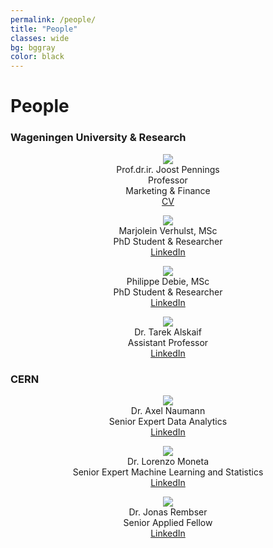 ```yaml
---
permalink: /people/
title: "People"
classes: wide
bg: bggray
color: black
---
```


# People

### Wageningen University & Research

<center>
<figure class="collaborator">
  <div class="collaborator-img-wrapper">
    <img src="https://www.vcard.wur.nl/WebServices/GetMedia.ashx?id=4610">
  </div>
  <figcaption>
    <span class="collaborator-name">
    Prof.dr.ir. Joost Pennings
    </span>
    <br>
    Professor<br>Marketing & Finance
    <br>
    <a href="http://marketing-finance.nl/cv/cvpennings.pdf"><i class="fa fa-file-pdf"></i> CV</a>
  </figcaption>
</figure>
<figure class="collaborator">
  <div class="collaborator-img-wrapper">
    <img src="https://www.vcard.wur.nl/WebServices/GetMedia.ashx?id=89041">
  </div>
  <figcaption>
    <span class="collaborator-name">Marjolein Verhulst, MSc</span><br>PhD Student & Researcher
    <br>
    <a href="https://www.linkedin.com/in/marjoleinverhulst/"><i class="fa fa-linkedin-square"></i> LinkedIn</a>
  </figcaption>
</figure>
<figure class="collaborator">
  <div class="collaborator-img-wrapper">
    <img src="https://www.vcard.wur.nl/WebServices/GetMedia.ashx?id=97866">
  </div>
  <figcaption>
    <span class="collaborator-name">Philippe Debie, MSc</span><br>PhD Student & Researcher
    <br>
    <a href="https://www.linkedin.com/in/philippe-debie-37b24a137/"><i class="fa fa-linkedin-square"></i> LinkedIn</a>
  </figcaption>
</figure>
<figure class="collaborator">
  <div class="collaborator-img-wrapper">
    <img src="https://www.vcard.wur.nl/WebServices/GetMedia.ashx?id=94446">
  </div>
  <figcaption>
    <span class="collaborator-name">Dr. Tarek Alskaif</span><br>Assistant Professor
    <br>
    <a href="https://www.linkedin.com/in/tarek-alskaif-2aaa532b/"><i class="fa fa-linkedin-square"></i> LinkedIn</a>
  </figcaption>
</figure>
</center>

### CERN

<center>
<figure class="collaborator">
  <div class="collaborator-img-wrapper">
    <img src="https://root.cern/assets/images/AN.jpg">
  </div>
  <figcaption>
    <span class="collaborator-name">Dr. Axel Naumann</span><br>Senior Expert Data Analytics
    <br>
    <a href="https://www.linkedin.com/in/axelnaumann/"><i class="fa fa-linkedin-square"></i> LinkedIn</a>
  </figcaption>
</figure>
<figure class="collaborator">
  <div class="collaborator-img-wrapper">
    <img src="https://root.cern/assets/images/LM.jpg">
  </div>
  <figcaption>
    <span class="collaborator-name">Dr. Lorenzo Moneta</span><br>Senior Expert Machine Learning and Statistics
    <br>
    <a href="https://www.linkedin.com/in/lorenzo-moneta-982b902/"><i class="fa fa-linkedin-square"></i> LinkedIn</a>
  </figcaption>
</figure>
<figure class="collaborator">
  <div class="collaborator-img-wrapper">
    <img src="https://root.cern/assets/images/JonasRembser.png">
  </div>
  <figcaption>
    <span class="collaborator-name">Dr. Jonas Rembser</span><br>Senior Applied Fellow
    <br>
    <a href="https://www.linkedin.com/in/jonas-rembser/"><i class="fa fa-linkedin-square"></i> LinkedIn</a>
  </figcaption>
</figure>
</center>

